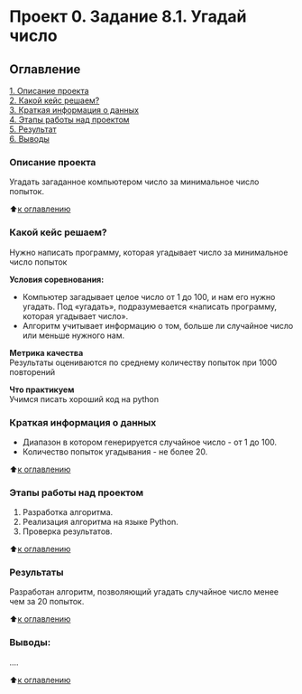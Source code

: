 # Проект 0. Задание 8.1. Угадай число

## Оглавление  
[1. Описание проекта](https://github.com/ProtasovVladimir/SF_Learning/blob/main/project_0/README.md#Описание-проекта)  
[2. Какой кейс решаем?](https://github.com/ProtasovVladimir/SF_Learning/blob/main/project_0/README.md#Какой-кейс-решаем)  
[3. Краткая информация о данных](https://github.com/ProtasovVladimir/SF_Learning/blob/main/project_0/README.md#Краткая-информация-о-данных)  
[4. Этапы работы над проектом](https://github.com/ProtasovVladimir/SF_Learning/blob/main/project_0/README.md#Этапы-работы-над-проектом)  
[5. Результат](https://github.com/ProtasovVladimir/SF_Learning/blob/main/project_0/README.md#Результаты)    
[6. Выводы](https://github.com/ProtasovVladimir/SF_Learning/blob/main/project_0/README.md#Выводы) 

### Описание проекта    
Угадать загаданное компьютером число за минимальное число попыток.

:arrow_up:[к оглавлению](https://github.com/ProtasovVladimir/SF_Learning/blob/main/project_0/README.md#Оглавление)


### Какой кейс решаем?    
Нужно написать программу, которая угадывает число за минимальное число попыток

**Условия соревнования:**  
- Компьютер загадывает целое число от 1 до 100, и нам его нужно угадать. Под «угадать», подразумевается «написать программу, которая угадывает число».
- Алгоритм учитывает информацию о том, больше ли случайное число или меньше нужного нам.

**Метрика качества**     
Результаты оцениваются по среднему количеству попыток при 1000 повторений

**Что практикуем**     
Учимся писать хороший код на python


### Краткая информация о данных
- Диапазон в котором генерируется случайное число - от 1 до 100.
- Количество попыток угадывания - не более 20.
  
:arrow_up:[к оглавлению](https://github.com/ProtasovVladimir/SF_Learning/blob/main/project_0/README.md#Оглавление)


### Этапы работы над проектом  
1. Разработка алгоритма.
2. Реализация алгоритма на языке Python.
3. Проверка результатов.  

:arrow_up:[к оглавлению](https://github.com/ProtasovVladimir/SF_Learning/blob/main/project_0/README.md#Оглавление)


### Результаты  
Разработан алгоритм, позволяющий угадать случайное число менее чем за 20 попыток. 

:arrow_up:[к оглавлению](https://github.com/ProtasovVladimir/SF_Learning/blob/main/project_0/README.md#Оглавление)


### Выводы:  
....

:arrow_up:[к оглавлению](https://github.com/ProtasovVladimir/SF_Learning/blob/main/project_0/README.md#Оглавление)
